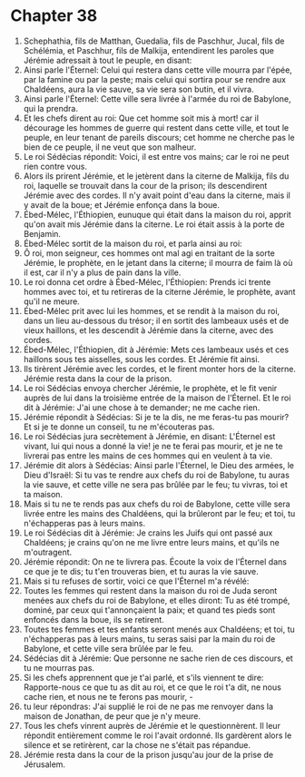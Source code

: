 # Chapter 38

1. Schephathia, fils de Matthan, Guedalia, fils de Paschhur, Jucal, fils de Schélémia, et Paschhur, fils de Malkija, entendirent les paroles que Jérémie adressait à tout le peuple, en disant:
2. Ainsi parle l'Éternel: Celui qui restera dans cette ville mourra par l'épée, par la famine ou par la peste; mais celui qui sortira pour se rendre aux Chaldéens, aura la vie sauve, sa vie sera son butin, et il vivra.
3. Ainsi parle l'Éternel: Cette ville sera livrée à l'armée du roi de Babylone, qui la prendra.
4. Et les chefs dirent au roi: Que cet homme soit mis à mort! car il décourage les hommes de guerre qui restent dans cette ville, et tout le peuple, en leur tenant de pareils discours; cet homme ne cherche pas le bien de ce peuple, il ne veut que son malheur.
5. Le roi Sédécias répondit: Voici, il est entre vos mains; car le roi ne peut rien contre vous.
6. Alors ils prirent Jérémie, et le jetèrent dans la citerne de Malkija, fils du roi, laquelle se trouvait dans la cour de la prison; ils descendirent Jérémie avec des cordes. Il n'y avait point d'eau dans la citerne, mais il y avait de la boue; et Jérémie enfonça dans la boue.
7. Ébed-Mélec, l'Éthiopien, eunuque qui était dans la maison du roi, apprit qu'on avait mis Jérémie dans la citerne. Le roi était assis à la porte de Benjamin.
8. Ébed-Mélec sortit de la maison du roi, et parla ainsi au roi:
9. Ô roi, mon seigneur, ces hommes ont mal agi en traitant de la sorte Jérémie, le prophète, en le jetant dans la citerne; il mourra de faim là où il est, car il n'y a plus de pain dans la ville.
10. Le roi donna cet ordre à Ébed-Mélec, l'Éthiopien: Prends ici trente hommes avec toi, et tu retireras de la citerne Jérémie, le prophète, avant qu'il ne meure.
11. Ébed-Mélec prit avec lui les hommes, et se rendit à la maison du roi, dans un lieu au-dessous du trésor; il en sortit des lambeaux usés et de vieux haillons, et les descendit à Jérémie dans la citerne, avec des cordes.
12. Ébed-Mélec, l'Éthiopien, dit à Jérémie: Mets ces lambeaux usés et ces haillons sous tes aisselles, sous les cordes. Et Jérémie fit ainsi.
13. Ils tirèrent Jérémie avec les cordes, et le firent monter hors de la citerne. Jérémie resta dans la cour de la prison.
14. Le roi Sédécias envoya chercher Jérémie, le prophète, et le fit venir auprès de lui dans la troisième entrée de la maison de l'Éternel. Et le roi dit à Jérémie: J'ai une chose à te demander; ne me cache rien.
15. Jérémie répondit à Sédécias: Si je te la dis, ne me feras-tu pas mourir? Et si je te donne un conseil, tu ne m'écouteras pas.
16. Le roi Sédécias jura secrètement à Jérémie, en disant: L'Éternel est vivant, lui qui nous a donné la vie! je ne te ferai pas mourir, et je ne te livrerai pas entre les mains de ces hommes qui en veulent à ta vie.
17. Jérémie dit alors à Sédécias: Ainsi parle l'Éternel, le Dieu des armées, le Dieu d'Israël: Si tu vas te rendre aux chefs du roi de Babylone, tu auras la vie sauve, et cette ville ne sera pas brûlée par le feu; tu vivras, toi et ta maison.
18. Mais si tu ne te rends pas aux chefs du roi de Babylone, cette ville sera livrée entre les mains des Chaldéens, qui la brûleront par le feu; et toi, tu n'échapperas pas à leurs mains.
19. Le roi Sédécias dit à Jérémie: Je crains les Juifs qui ont passé aux Chaldéens; je crains qu'on ne me livre entre leurs mains, et qu'ils ne m'outragent.
20. Jérémie répondit: On ne te livrera pas. Écoute la voix de l'Éternel dans ce que je te dis; tu t'en trouveras bien, et tu auras la vie sauve.
21. Mais si tu refuses de sortir, voici ce que l'Éternel m'a révélé:
22. Toutes les femmes qui restent dans la maison du roi de Juda seront menées aux chefs du roi de Babylone, et elles diront: Tu as été trompé, dominé, par ceux qui t'annonçaient la paix; et quand tes pieds sont enfoncés dans la boue, ils se retirent.
23. Toutes tes femmes et tes enfants seront menés aux Chaldéens; et toi, tu n'échapperas pas à leurs mains, tu seras saisi par la main du roi de Babylone, et cette ville sera brûlée par le feu.
24. Sédécias dit à Jérémie: Que personne ne sache rien de ces discours, et tu ne mourras pas.
25. Si les chefs apprennent que je t'ai parlé, et s'ils viennent te dire: Rapporte-nous ce que tu as dit au roi, et ce que le roi t'a dit, ne nous cache rien, et nous ne te ferons pas mourir, -
26. tu leur répondras: J'ai supplié le roi de ne pas me renvoyer dans la maison de Jonathan, de peur que je n'y meure.
27. Tous les chefs vinrent auprès de Jérémie et le questionnèrent. Il leur répondit entièrement comme le roi l'avait ordonné. Ils gardèrent alors le silence et se retirèrent, car la chose ne s'était pas répandue.
28. Jérémie resta dans la cour de la prison jusqu'au jour de la prise de Jérusalem.

